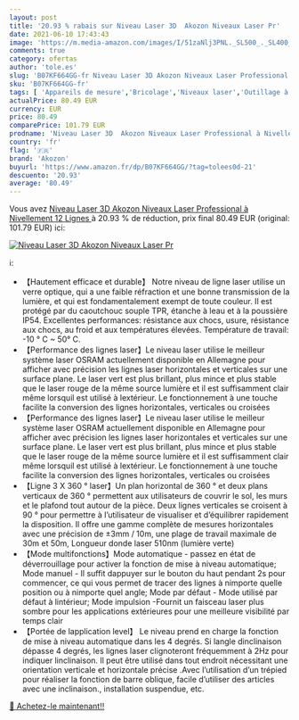 ```yaml
---
layout: post
title: '20.93 % rabais sur Niveau Laser 3D  Akozon Niveaux Laser Pr'
date: 2021-06-10 17:43:43
image: 'https://m.media-amazon.com/images/I/51zaNlj3PNL._SL500_._SL400_.jpg'
comments: true
category: ofertas
author: 'tole.es'
slug: 'B07KF664GG-fr Niveau Laser 3D Akozon Niveaux Laser Professional à...'
sku: 'B07KF664GG-fr'
tags: [ 'Appareils de mesure','Bricolage','Niveaux laser','Outillage à main et électroportatif','Télémètres laser et accessoires','akozon', ]
actualPrice: 80.49 EUR
currency: EUR
price: 80.49
comparePrice: 101.79 EUR
prodname: 'Niveau Laser 3D  Akozon Niveaux Laser Professional à Nivellement  12 Lignes '
country: 'fr'
flag: '🇫🇷'
brand: 'Akozon'
buyurl: 'https://www.amazon.fr/dp/B07KF664GG/?tag=tolees0d-21'
descuento: '20.93'
average: '80.49'
---
```


Vous avez [Niveau Laser 3D  Akozon Niveaux Laser Professional à Nivellement  12 Lignes ](https://www.amazon.fr/dp/B07KF664GG/?tag=tolees0d-21)  à  20.93 % de réduction, prix final  80.49 EUR (original: 101.79 EUR) ici:

[![Niveau Laser 3D  Akozon Niveaux Laser Pr](https://m.media-amazon.com/images/I/51zaNlj3PNL._SL500_._SL400_.jpg)](https://www.amazon.fr/dp/B07KF664GG/?tag=tolees0d-21)

ℹ️:

- 【Hautement efficace et durable】 Notre niveau de ligne laser utilise un verre optique, qui a une faible réfraction et une bonne transmission de la lumière, et qui est fondamentalement exempt de toute couleur. Il est protégé par du caoutchouc souple TPR, étanche à leau et à la poussière IP54. Excellentes performances: résistance aux chocs, usure, résistance aux chocs, au froid et aux températures élevées. Température de travail: -10 ° C ~ 50° C.
- 【Performance des lignes laser】Le niveau laser utilise le meilleur système laser OSRAM actuellement disponible en Allemagne pour afficher avec précision les lignes laser horizontales et verticales sur une surface plane. Le laser vert est plus brillant, plus mince et plus stable que le laser rouge de la même source lumière et il est suffisamment clair même lorsquil est utilisé à lextérieur. Le fonctionnement à une touche facilite la conversion des lignes horizontales, verticales ou croisées
- 【Performance des lignes laser】Le niveau laser utilise le meilleur système laser OSRAM actuellement disponible en Allemagne pour afficher avec précision les lignes laser horizontales et verticales sur une surface plane. Le laser vert est plus brillant, plus mince et plus stable que le laser rouge de la même source lumière et il est suffisamment clair même lorsquil est utilisé à lextérieur. Le fonctionnement à une touche facilite la conversion des lignes horizontales, verticales ou croisées
- 【Ligne 3 X 360 ° laser】Un plan horizontal de 360 ​​° et deux plans verticaux de 360 ​​° permettent aux utilisateurs de couvrir le sol, les murs et le plafond tout autour de la pièce. Deux lignes verticales se croisent à 90 ° pour permettre à l’utilisateur de visualiser et d’équilibrer rapidement la disposition. Il offre une gamme complète de mesures horizontales avec une précision de ±3mm / 10m, une plage de travail maximale de 30m et 50m, Longueur donde laser 510nm (lumière verte)
- 【Mode multifonctions】Mode automatique - passez en état de déverrouillage pour activer la fonction de mise à niveau automatique; Mode manuel - Il suffit dappuyer sur le bouton du haut pendant 2s pour commencer, ce qui vous permet de tracer des lignes à nimporte quelle position ou à nimporte quel angle; Mode par défaut - Mode utilisé par défaut à lintérieur; Mode impulsion -Fournit un faisceau laser plus sombre pour les applications extérieures pour une meilleure visibilité par temps clair
- 【Portée de lapplication level】 Le niveau prend en charge la fonction de mise à niveau automatique dans les 4 degrés. Si langle dinclinaison dépasse 4 degrés, les lignes laser clignoteront fréquemment à 2Hz pour indiquer linclinaison. Il peut être utilisé dans tout endroit nécessitant une orientation verticale et horizontale précise .Avec l’utilisation d’un trépied pour réaliser la fonction de barre oblique, facile d’utiliser des articles avec une inclinaison., installation suspendue, etc.

[🛒 Achetez-le maintenant!!](https://www.amazon.fr/dp/B07KF664GG/?tag=tolees0d-21)
